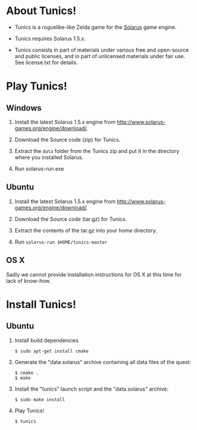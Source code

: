 # About Tunics!

 * Tunics is a roguelike-like Zelda game for the [Solarus](http://solarus-games.org) game engine.

 * Tunics requires Solarus 1.5.x.

 * Tunics consists in part of materials under various free and open-source and public licenses, and in part of unlicensed materials under fair use. See license.txt for details.


# Play Tunics!

## Windows
 
 1. Install the latest Solarus 1.5.x engine from http://www.solarus-games.org/engine/download/.

 2. Download the Source code (zip) for Tunics.

 3. Extract the `data` folder from the Tunics zip and put it in the directory where you installed Solarus.
 
 4. Run solarus-run.exe


## Ubuntu

 1. Install the latest Solarus 1.5.x engine from http://www.solarus-games.org/engine/download/.

 2. Download the Source code (tar.gz) for Tunics.

 3. Extract the contents of the tar.gz into your home directory.

 4. Run `solarus-run $HOME/tunics-master`


## OS X

Sadly we cannot provide installation instructions for OS X at this time for lack of know-how.   


# Install Tunics!

## Ubuntu

 1. Install build dependencies

        $ sudo apt-get install cmake

 2. Generate the "data.solarus" archive containing all data files of the quest:

        $ cmake .
        $ make

 3. Install the "tunics" launch script and the "data.solarus" archive:

        $ sudo make install

 4. Play Tunics!

        $ tunics
